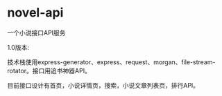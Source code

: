# novel-api
一个小说接口API服务

1.0版本:

技术栈使用express-generator、express、request、morgan、file-stream-rotator。接口用追书神器API。

目前接口设计有首页，小说详情页，搜索，小说文章列表页，排行API。